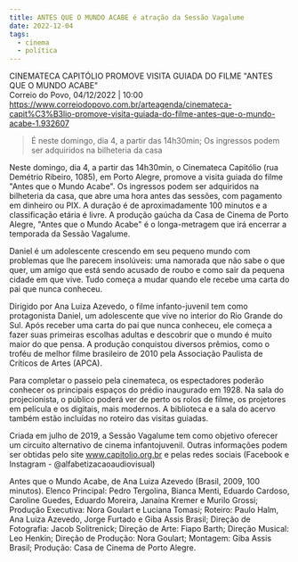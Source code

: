 ```yaml
---
title: ANTES QUE O MUNDO ACABE é atração da Sessão Vagalume
date: 2022-12-04
tags:
  - cinema
  - política
---
```

CINEMATECA CAPITÓLIO PROMOVE VISITA GUIADA DO FILME "ANTES QUE O MUNDO ACABE"  
Correio do Povo, 04/12/2022 | 10:00  
<https://www.correiodopovo.com.br/arteagenda/cinemateca-capit%C3%B3lio-promove-visita-guiada-do-filme-antes-que-o-mundo-acabe-1.932607>

> É neste domingo, dia 4, a partir das 14h30min; Os ingressos podem ser adquiridos na bilheteria da casa

Neste domingo, dia 4, a partir das 14h30min, o Cinemateca Capitólio (rua Demétrio Ribeiro, 1085), em Porto Alegre, promove a visita guiada do filme "Antes que o Mundo Acabe". Os ingressos podem ser adquiridos na bilheteria da casa, que abre uma hora antes das sessões, com pagamento em dinheiro ou PIX. A duração é de aproximadamente 100 minutos e a classificação etária é livre. A produção gaúcha da Casa de Cinema de Porto Alegre, "Antes que o Mundo Acabe" é o longa-metragem que irá encerrar a temporada da Sessão Vagalume.

Daniel é um adolescente crescendo em seu pequeno mundo com problemas que lhe parecem insolúveis: uma namorada que não sabe o que quer, um amigo que está sendo acusado de roubo e como sair da pequena cidade em que vive. Tudo começa a mudar quando ele recebe uma carta do pai que nunca conheceu.

Dirigido por Ana Luiza Azevedo, o filme infanto-juvenil tem como protagonista Daniel, um adolescente que vive no interior do Rio Grande do Sul. Após receber uma carta do pai que nunca conheceu, ele começa a fazer suas primeiras escolhas adultas e descobrir que o mundo é muito maior do que pensa. A produção conquistou diversos prêmios, como o troféu de melhor filme brasileiro de 2010 pela Associação Paulista de Críticos de Artes (APCA).

Para completar o passeio pela cinemateca, os espectadores poderão conhecer os principais espaços do prédio inaugurado em 1928. Na sala do projecionista, o público poderá ver de perto os rolos de filme, os projetores em película e os digitais, mais modernos. A biblioteca e a sala do acervo também estão incluídas no roteiro das visitas guiadas.

Criada em julho de 2019, a Sessão Vagalume tem como objetivo oferecer um circuito alternativo de cinema infantojuvenil. Outras informações podem ser obtidas pelo site www.capitolio.org.br e pelas redes sociais (Facebook e Instagram - @alfabetizacaoaudiovisual)

Antes que o Mundo Acabe, de Ana Luiza Azevedo (Brasil, 2009, 100 minutos). Elenco Principal: Pedro Tergolina, Bianca Menti, Eduardo Cardoso, Caroline Guedes, Eduardo Moreira, Janaína Kremer e Murilo Grossi; Produção Executiva: Nora Goulart e Luciana Tomasi; Roteiro: Paulo Halm, Ana Luiza Azevedo, Jorge Furtado e Giba Assis Brasil; Direção de Fotografia: Jacob Solitrenick; Direção de Arte: Fiapo Barth; Direção Musical: Leo Henkin; Direção de Produção: Nora Goulart; Montagem: Giba Assis Brasil; Produção: Casa de Cinema de Porto Alegre.
